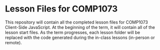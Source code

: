 # Lesson Files for COMP1073

This repository will contain all the completed lesson files for COMP1073 Client-Side JavaScript. At the beginning of the term, it will contain all of the lesson start files. As the term progresses, each lesson folder will be replaced with the code generated during the in-class lessons (in-person or remote).
